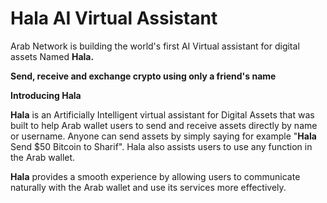 # Hala AI Virtual Assistant

Arab Network is building the world's first AI Virtual assistant for digital assets Named **Hala.**

**Send, receive and exchange crypto using only a friend's name**&#x20;

**Introducing Hala**

**Hala** is an Artificially Intelligent virtual assistant for Digital Assets that was built to help Arab wallet users to send and receive assets directly by name or username. Anyone can send assets by simply saying for example "**Hala** Send $50 Bitcoin to Sharif". Hala also assists users to use any function in the Arab wallet.

**Hala** provides a smooth experience by allowing users to communicate naturally with the Arab wallet and use its services more effectively.
